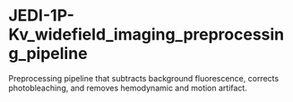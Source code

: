 # JEDI-1P-Kv_widefield_imaging_preprocessing_pipeline
 Preprocessing pipeline that subtracts background fluorescence, corrects photobleaching, and removes hemodynamic and motion artifact. 
